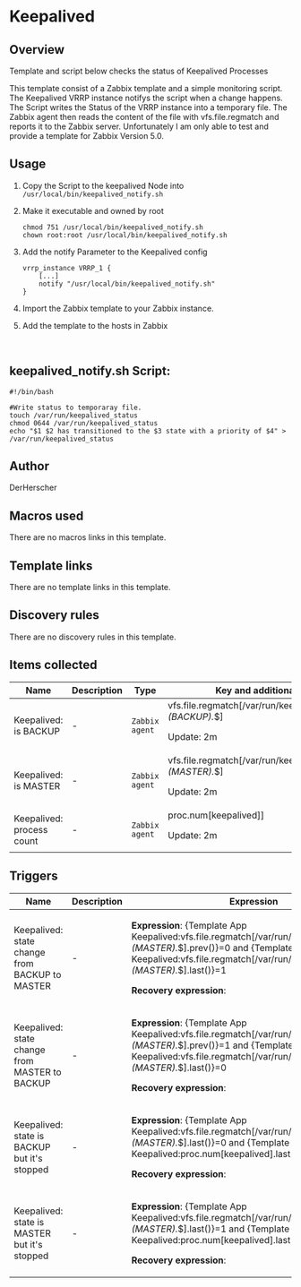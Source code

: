 # Keepalived

## Overview

Template and script below checks the status of Keepalived Processes

<p>
This template consist of a Zabbix template and a simple monitoring script. The Keepalived VRRP instance notifys the script when a change happens. The Script writes the Status of the VRRP instance into a temporary file. The Zabbix agent then reads the content of the file with vfs.file.regmatch and reports it to the Zabbix server.
Unfortunately I am only able to test and provide a template for Zabbix Version 5.0.
</p>


 

## Usage 
1. Copy the Script to the keepalived Node into ```/usr/local/bin/keepalived_notify.sh```


2. Make it executable and owned by root
    ```
    chmod 751 /usr/local/bin/keepalived_notify.sh
    chown root:root /usr/local/bin/keepalived_notify.sh
    ```

3. Add the notify Parameter to the Keepalived config
    ```
    vrrp_instance VRRP_1 {
        [...]
        notify "/usr/local/bin/keepalived_notify.sh"
    }
    ```

4. Import the Zabbix template to your Zabbix instance.
5. Add the template to the hosts in Zabbix

<br>

## **keepalived_notify.sh Script:**
```
#!/bin/bash

#Write status to temporaray file.
touch /var/run/keepalived_status
chmod 0644 /var/run/keepalived_status
echo "$1 $2 has transitioned to the $3 state with a priority of $4" > /var/run/keepalived_status
```

## Author

DerHerscher

## Macros used

There are no macros links in this template.

## Template links

There are no template links in this template.

## Discovery rules

There are no discovery rules in this template.

## Items collected

|Name|Description|Type|Key and additional info|
|----|-----------|----|----|
|Keepalived: is BACKUP|<p>-</p>|`Zabbix agent`|vfs.file.regmatch[/var/run/keepalived_status,^.*(BACKUP).*$]<p>Update: 2m</p>|
|Keepalived: is MASTER|<p>-</p>|`Zabbix agent`|vfs.file.regmatch[/var/run/keepalived_status,^.*(MASTER).*$]<p>Update: 2m</p>|
|Keepalived: process count|<p>-</p>|`Zabbix agent`|proc.num[keepalived]]<p>Update: 2m</p>|


## Triggers

|Name|Description|Expression|Priority|
|----|-----------|----------|--------|
|Keepalived: state change from BACKUP to MASTER|<p>-</p>|<p>**Expression**: {Template App Keepalived:vfs.file.regmatch[/var/run/keepalived_status,^.*(MASTER).*$].prev()}=0 and {Template App Keepalived:vfs.file.regmatch[/var/run/keepalived_status,^.*(MASTER).*$].last()}=1</p><p>**Recovery expression**: </p>|average|
|Keepalived: state change from MASTER to BACKUP|<p>-</p>|<p>**Expression**: {Template App Keepalived:vfs.file.regmatch[/var/run/keepalived_status,^.*(MASTER).*$].prev()}=1 and {Template App Keepalived:vfs.file.regmatch[/var/run/keepalived_status,^.*(MASTER).*$].last()}=0</p><p>**Recovery expression**: </p>|average|
|Keepalived: state is BACKUP but it's stopped|<p>-</p>|<p>**Expression**: {Template App Keepalived:vfs.file.regmatch[/var/run/keepalived_status,^.*(MASTER).*$].last()}=0 and {Template App Keepalived:proc.num[keepalived].last()}<2</p><p>**Recovery expression**: </p>|high|
|Keepalived: state is MASTER but it's stopped|<p>-</p>|<p>**Expression**: {Template App Keepalived:vfs.file.regmatch[/var/run/keepalived_status,^.*(MASTER).*$].last()}=1 and {Template App Keepalived:proc.num[keepalived].last()}<2</p><p>**Recovery expression**: </p>|disaster|